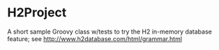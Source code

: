 # H2Project
A short sample Groovy class w/tests to try the H2 in-memory database feature; see http://www.h2database.com/html/grammar.html
